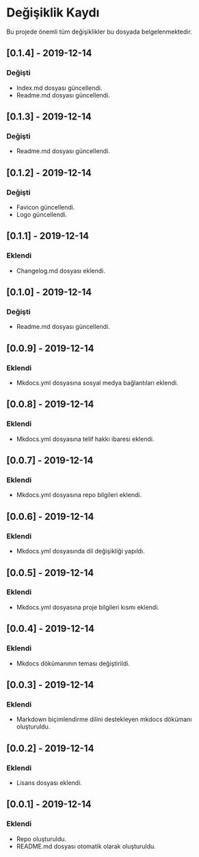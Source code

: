# Değişiklik Kaydı

Bu projede önemli tüm değişiklikler bu dosyada belgelenmektedir.

## [0.1.4] - 2019-12-14

### Değişti

- Index.md dosyası güncellendi.
- Readme.md dosyası güncellendi.

## [0.1.3] - 2019-12-14

### Değişti

- Readme.md dosyası güncellendi.

## [0.1.2] - 2019-12-14

### Değişti

- Favicon güncellendi.
- Logo güncellendi.

## [0.1.1] - 2019-12-14

### Eklendi

- Changelog.md dosyası eklendi.

## [0.1.0] - 2019-12-14

### Değişti

- Readme.md dosyası güncellendi.

## [0.0.9] - 2019-12-14

### Eklendi

- Mkdocs.yml dosyasına sosyal medya bağlantıları eklendi.

## [0.0.8] - 2019-12-14

### Eklendi

- Mkdocs.yml dosyasına telif hakkı ibaresi eklendi.

## [0.0.7] - 2019-12-14

### Eklendi

- Mkdocs.yml dosyasına repo bilgileri eklendi.

## [0.0.6] - 2019-12-14

### Eklendi

- Mkdocs.yml dosyasında dil değişikliği yapıldı.

## [0.0.5] - 2019-12-14

### Eklendi

- Mkdocs.yml dosyasına proje bilgileri kısmı eklendi.

## [0.0.4] - 2019-12-14

### Eklendi

- Mkdocs dökümanının teması değiştirildi.

## [0.0.3] - 2019-12-14

### Eklendi

- Markdown biçimlendirme dilini destekleyen mkdocs dökümanı oluşturuldu.

## [0.0.2] - 2019-12-14

### Eklendi

- Lisans dosyası eklendi.

## [0.0.1] - 2019-12-14

### Eklendi

- Repo oluşturuldu.
- README.md dosyası otomatik olarak oluşturuldu.